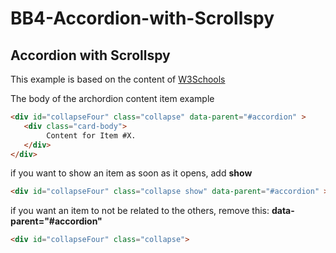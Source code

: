 # BB4-Accordion-with-Scrollspy
## Accordion with Scrollspy

This example is based on the content of <a href="https://www.w3schools.com">W3Schools</a>

<div id="collapseFour" class="collapse" data-parent="#accordion" >

The body of the archordion content item example
~~~html
<div id="collapseFour" class="collapse" data-parent="#accordion" >
   <div class="card-body">
        Content for Item #X.
   </div>
</div>
~~~

if you want to show an item as soon as it opens, add **show**
~~~html
<div id="collapseFour" class="collapse show" data-parent="#accordion" >
~~~

if you want an item to not be related to the others, remove this: **data-parent="#accordion"**
~~~html
<div id="collapseFour" class="collapse">
~~~
